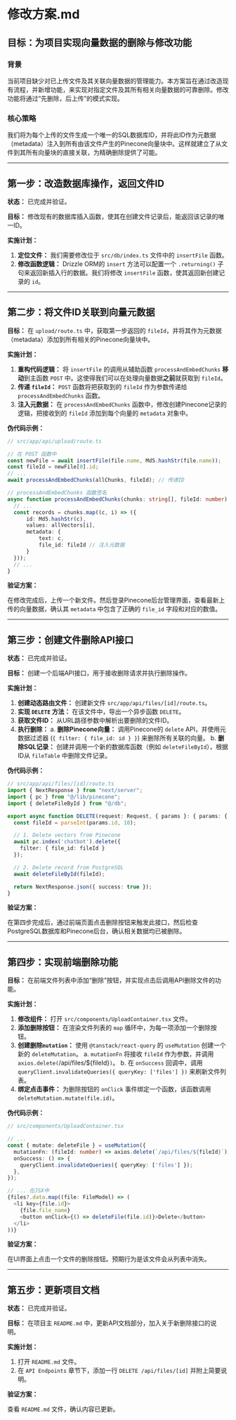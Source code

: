 # 修改方案.md

## 目标：为项目实现向量数据的删除与修改功能

### 背景

当前项目缺少对已上传文件及其关联向量数据的管理能力。本方案旨在通过改造现有流程，并新增功能，来实现对指定文件及其所有相关向量数据的可靠删除。修改功能将通过“先删除，后上传”的模式实现。

### 核心策略

我们将为每个上传的文件生成一个唯一的SQL数据库ID，并将此ID作为元数据（metadata）注入到所有由该文件产生的Pinecone向量块中。这样就建立了从文件到其所有向量块的直接关联，为精确删除提供了可能。

---

## 第一步：改造数据库操作，返回文件ID

**状态：** 已完成并验证。

**目标：** 修改现有的数据库插入函数，使其在创建文件记录后，能返回该记录的唯一ID。

**实施计划：**

1.  **定位文件：** 我们需要修改位于 `src/db/index.ts` 文件中的 `insertFile` 函数。
2.  **修改函数逻辑：** Drizzle ORM的 `insert` 方法可以配置一个 `.returning()` 子句来返回新插入行的数据。我们将修改 `insertFile` 函数，使其返回新创建记录的 `id`。

---

## 第二步：将文件ID关联到向量元数据

**目标：** 在 `upload/route.ts` 中，获取第一步返回的 `fileId`，并将其作为元数据（metadata）添加到所有相关的Pinecone向量块中。

**实施计划：**

1.  **重构代码逻辑：** 将 `insertFile` 的调用从辅助函数 `processAndEmbedChunks` **移动**到主函数 `POST` 中。这使得我们可以在处理向量数据**之前**就获取到 `fileId`。
2.  **传递 `fileId`：** `POST` 函数将把获取到的 `fileId` 作为参数传递给 `processAndEmbedChunks` 函数。
3.  **注入元数据：** 在 `processAndEmbedChunks` 函数中，修改创建Pinecone记录的逻辑，把接收到的 `fileId` 添加到每个向量的 `metadata` 对象中。

**伪代码示例：**
```typescript
// src/app/api/upload/route.ts

// 在 POST 函数中
const newFile = await insertFile(file.name, Md5.hashStr(file.name));
const fileId = newFile[0].id;
// ...
await processAndEmbedChunks(allChunks, fileId); // 传递ID

// processAndEmbedChunks 函数签名
async function processAndEmbedChunks(chunks: string[], fileId: number) {
  // ...
  const records = chunks.map((c, i) => ({
      id: Md5.hashStr(c),
      values: allVectors[i],
      metadata: { 
          text: c,
          file_id: fileId // 注入元数据
      }
  }));
  // ...
}
```

**验证方案：**

在修改完成后，上传一个新文件。然后登录Pinecone后台管理界面，查看最新上传的向量数据，确认其 `metadata` 中包含了正确的 `file_id` 字段和对应的数值。

---

## 第三步：创建文件删除API接口

**状态：** 已完成并验证。

**目标：** 创建一个后端API接口，用于接收删除请求并执行删除操作。

**实施计划：**

1.  **创建动态路由文件：** 创建新文件 `src/app/api/files/[id]/route.ts`。
2.  **实现 `DELETE` 方法：** 在该文件中，导出一个异步函数 `DELETE`。
3.  **获取文件ID：** 从URL路径参数中解析出要删除的文件ID。
4.  **执行删除：**
    a.  **删除Pinecone向量：** 调用Pinecone的 `delete` API，并使用元数据过滤器 (`{ filter: { file_id: id } }`) 来删除所有关联的向量。
    b.  **删除SQL记录：** 创建并调用一个新的数据库函数（例如 `deleteFileById`），根据ID从 `fileTable` 中删除文件记录。

**伪代码示例：**
```typescript
// src/app/api/files/[id]/route.ts
import { NextResponse } from "next/server";
import { pc } from "@/lib/pinecone";
import { deleteFileById } from "@/db";

export async function DELETE(request: Request, { params }: { params: { id: string } }) {
  const fileId = parseInt(params.id, 10);

  // 1. Delete vectors from Pinecone
  await pc.index('chatbot').delete({
    filter: { file_id: fileId }
  });

  // 2. Delete record from PostgreSQL
  await deleteFileById(fileId);

  return NextResponse.json({ success: true });
}
```

**验证方案：**

在第四步完成后，通过前端页面点击删除按钮来触发此接口，然后检查PostgreSQL数据库和Pinecone后台，确认相关数据均已被删除。

---

## 第四步：实现前端删除功能

**目标：** 在前端文件列表中添加“删除”按钮，并实现点击后调用API删除文件的功能。

**实施计划：**

1.  **修改组件：** 打开 `src/components/UploadContainer.tsx` 文件。
2.  **添加删除按钮：** 在渲染文件列表的 `map` 循环中，为每一项添加一个删除按钮。
3.  **创建删除`mutation`：** 使用 `@tanstack/react-query` 的 `useMutation` 创建一个新的 `deleteMutation`。
    a.  `mutationFn` 将接收 `fileId` 作为参数，并调用 `axios.delete(`/api/files/${fileId}`)`。
    b.  在 `onSuccess` 回调中，调用 `queryClient.invalidateQueries({ queryKey: ['files'] })` 来刷新文件列表。
4.  **绑定点击事件：** 为删除按钮的 `onClick` 事件绑定一个函数，该函数调用 `deleteMutation.mutate(file.id)`。

**伪代码示例：**
```typescript
// src/components/UploadContainer.tsx

// ...
const { mutate: deleteFile } = useMutation({
  mutationFn: (fileId: number) => axios.delete(`/api/files/${fileId}`),
  onSuccess: () => {
    queryClient.invalidateQueries({ queryKey: ['files'] });
  },
});

// ... 在JSX中
{files?.data.map((file: FileModel) => (
  <li key={file.id}>
    {file.file_name}
    <button onClick={() => deleteFile(file.id)}>Delete</button>
  </li>
))}
```

**验证方案：**

在UI界面上点击一个文件的删除按钮。预期行为是该文件会从列表中消失。

---

## 第五步：更新项目文档

**状态：** 已完成并验证。

**目标：** 在项目主 `README.md` 中，更新API文档部分，加入关于新删除接口的说明。

**实施计划：**

1.  打开 `README.md` 文件。
2.  在 `API Endpoints` 章节下，添加一行 `DELETE /api/files/[id]` 并附上简要说明。

**验证方案：**

查看 `README.md` 文件，确认内容已更新。